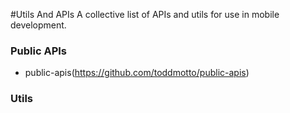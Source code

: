 #Utils And APIs
A collective list of APIs and utils for use in mobile development.

### Public APIs
- public-apis(https://github.com/toddmotto/public-apis)


### Utils
